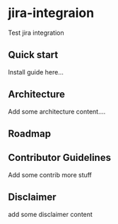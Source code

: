 # jira-integraion
Test jira integration

## Quick start
Install guide here...

## Architecture
Add some architecture content....

## Roadmap

## Contributor Guidelines
Add some contrib more stuff

## Disclaimer
add some disclaimer content